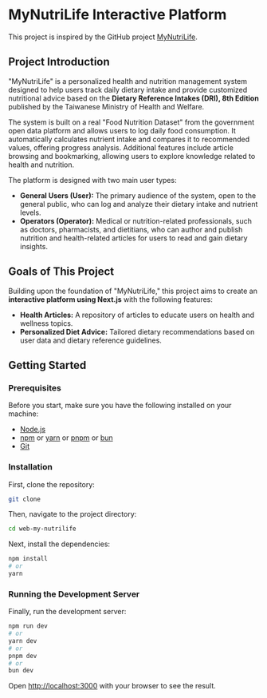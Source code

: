 # MyNutriLife Interactive Platform

This project is inspired by the GitHub project [MyNutriLife](https://github.com/KrystalChang/DB_project_MyNutriLife).

## Project Introduction

"MyNutriLife" is a personalized health and nutrition management system designed to help users track daily dietary intake and provide customized nutritional advice based on the **Dietary Reference Intakes (DRI), 8th Edition** published by the Taiwanese Ministry of Health and Welfare. 

The system is built on a real "Food Nutrition Dataset" from the government open data platform and allows users to log daily food consumption. It automatically calculates nutrient intake and compares it to recommended values, offering progress analysis. Additional features include article browsing and bookmarking, allowing users to explore knowledge related to health and nutrition.

The platform is designed with two main user types:
- **General Users (User):** The primary audience of the system, open to the general public, who can log and analyze their dietary intake and nutrient levels.
- **Operators (Operator):** Medical or nutrition-related professionals, such as doctors, pharmacists, and dietitians, who can author and publish nutrition and health-related articles for users to read and gain dietary insights.

## Goals of This Project

Building upon the foundation of "MyNutriLife," this project aims to create an **interactive platform using Next.js** with the following features:
- **Health Articles:** A repository of articles to educate users on health and wellness topics.
- **Personalized Diet Advice:** Tailored dietary recommendations based on user data and dietary reference guidelines.

## Getting Started

### Prerequisites

Before you start, make sure you have the following installed on your machine:
- [Node.js](https://nodejs.org/en/)
- [npm](https://www.npmjs.com/) or [yarn](https://yarnpkg.com/) or [pnpm](https://pnpm.io/) or [bun](https://bunpkg.com/)
- [Git](https://git-scm.com/)

### Installation

First, clone the repository:

```bash
git clone
```

Then, navigate to the project directory:

```bash
cd web-my-nutrilife
```

Next, install the dependencies:

```bash
npm install
# or
yarn
```

### Running the Development Server

Finally, run the development server:

```bash
npm run dev
# or
yarn dev
# or
pnpm dev
# or
bun dev
```

Open [http://localhost:3000](http://localhost:3000) with your browser to see the result.
